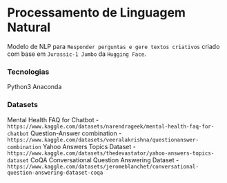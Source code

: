 # Processamento de Linguagem Natural

Modelo de NLP para `Responder perguntas e gere textos criativos` criado com base em `Jurassic-1 Jumbo` da `Hugging Face`.

### Tecnologias

Python3
Anaconda

### Datasets

Mental Health FAQ for Chatbot - `https://www.kaggle.com/datasets/narendrageek/mental-health-faq-for-chatbot`
Question-Answer combination - `https://www.kaggle.com/datasets/veeralakrishna/questionanswer-combination`
Yahoo Answers Topics Dataset - `https://www.kaggle.com/datasets/thedevastator/yahoo-answers-topics-dataset`
CoQA Conversational Question Answering Dataset - `https://www.kaggle.com/datasets/jeromeblanchet/conversational-question-answering-dataset-coqa`